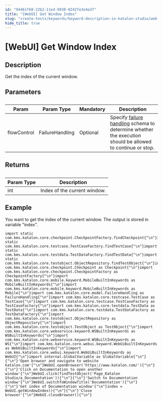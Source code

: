 ```yaml
---
id: "94461f60-22b2-11ed-9930-0242fe3e4a3f"
title: "[WebUI] Get Window Index"
slug: "create-tests/keywords/keyword-description-in-katalon-studio/web-ui-keywords/webui-get-window-index"
hide_title: true
---
```


# <a id="id_0" class="anchor_top_offset"/><a id="ariaid-title1" class="anchor_top_offset"/>[WebUI] Get Window Index


## <a id="id_0__id_1" class="anchor_top_offset"/>Description  

              
<p xmlns="http://www.w3.org/1999/xhtml" className="p">Get the index of the current window.</p> 
      

## <a id="id_0__id_2" class="anchor_top_offset"/>Parameters  

              
<table xmlns="http://www.w3.org/1999/xhtml" className="table anchor_top_offset" id="id_0__b4d8f75a-b69a-4fd8-8e65-42332557534e"><caption /><thead className="thead"><tr className><th className="entry anchor_top_offset" id="id_0__b4d8f75a-b69a-4fd8-8e65-42332557534e__entry__1">Param</th><th className="entry anchor_top_offset" id="id_0__b4d8f75a-b69a-4fd8-8e65-42332557534e__entry__2">Param Type</th><th className="entry anchor_top_offset" id="id_0__b4d8f75a-b69a-4fd8-8e65-42332557534e__entry__3">Mandatory</th><th className="entry anchor_top_offset" id="id_0__b4d8f75a-b69a-4fd8-8e65-42332557534e__entry__4">Description</th></tr></thead><tbody className="tbody"><tr className><td className="entry" headers="id_0__b4d8f75a-b69a-4fd8-8e65-42332557534e__entry__1 id_0__b4d8f75a-b69a-4fd8-8e65-42332557534e__entry__2 id_0__b4d8f75a-b69a-4fd8-8e65-42332557534e__entry__3 id_0__b4d8f75a-b69a-4fd8-8e65-42332557534e__entry__4 ">flowControl</td><td className="entry" headers="id_0__b4d8f75a-b69a-4fd8-8e65-42332557534e__entry__1 id_0__b4d8f75a-b69a-4fd8-8e65-42332557534e__entry__2 id_0__b4d8f75a-b69a-4fd8-8e65-42332557534e__entry__3 id_0__b4d8f75a-b69a-4fd8-8e65-42332557534e__entry__4 ">FailureHandling</td><td className="entry" headers="id_0__b4d8f75a-b69a-4fd8-8e65-42332557534e__entry__1 id_0__b4d8f75a-b69a-4fd8-8e65-42332557534e__entry__2 id_0__b4d8f75a-b69a-4fd8-8e65-42332557534e__entry__3 id_0__b4d8f75a-b69a-4fd8-8e65-42332557534e__entry__4 ">Optional</td><td className="entry" headers="id_0__b4d8f75a-b69a-4fd8-8e65-42332557534e__entry__1 id_0__b4d8f75a-b69a-4fd8-8e65-42332557534e__entry__2 id_0__b4d8f75a-b69a-4fd8-8e65-42332557534e__entry__3 id_0__b4d8f75a-b69a-4fd8-8e65-42332557534e__entry__4 ">Specify <a className="xref" href="/docs/maintain/configure-failure-handling-settings-in-katalon-studio">failure handling</a> schema to         determine whether the execution should be allowed to continue or         stop.</td></tr></tbody></table> 
      

## <a id="id_0__id_3" class="anchor_top_offset"/>Returns

              
<table xmlns="http://www.w3.org/1999/xhtml" className="table anchor_top_offset" id="id_0__d34caa4d-f162-4057-a4c3-b84300c9f28e"><caption /><thead className="thead"><tr className><th className="entry anchor_top_offset" id="id_0__d34caa4d-f162-4057-a4c3-b84300c9f28e__entry__1">Param Type</th><th className="entry anchor_top_offset" id="id_0__d34caa4d-f162-4057-a4c3-b84300c9f28e__entry__2">Description</th></tr></thead><tbody className="tbody"><tr className><td className="entry" headers="id_0__d34caa4d-f162-4057-a4c3-b84300c9f28e__entry__1 id_0__d34caa4d-f162-4057-a4c3-b84300c9f28e__entry__2 ">int</td><td className="entry" headers="id_0__d34caa4d-f162-4057-a4c3-b84300c9f28e__entry__1 id_0__d34caa4d-f162-4057-a4c3-b84300c9f28e__entry__2 ">Index of the current window.</td></tr></tbody></table> 
      

## <a id="id_0__id_4" class="anchor_top_offset"/>Example 

              
<p xmlns="http://www.w3.org/1999/xhtml" className="p">You want to get the index of the current window. The output is   stored in variable "index".</p> 
              
<pre xmlns="http://www.w3.org/1999/xhtml" className="pre codeblock"><code>import static com.kms.katalon.core.checkpoint.CheckpointFactory.findCheckpoint{"\n"}import static com.kms.katalon.core.testcase.TestCaseFactory.findTestCase{"\n"}import static com.kms.katalon.core.testdata.TestDataFactory.findTestData{"\n"}import static com.kms.katalon.core.testobject.ObjectRepository.findTestObject{"\n"}import com.kms.katalon.core.checkpoint.Checkpoint as Checkpoint{"\n"}import com.kms.katalon.core.checkpoint.CheckpointFactory as CheckpointFactory{"\n"}import com.kms.katalon.core.mobile.keyword.MobileBuiltInKeywords as MobileBuiltInKeywords{"\n"}import com.kms.katalon.core.mobile.keyword.MobileBuiltInKeywords as Mobile{"\n"}import com.kms.katalon.core.model.FailureHandling as FailureHandling{"\n"}import com.kms.katalon.core.testcase.TestCase as TestCase{"\n"}import com.kms.katalon.core.testcase.TestCaseFactory as TestCaseFactory{"\n"}import com.kms.katalon.core.testdata.TestData as TestData{"\n"}import com.kms.katalon.core.testdata.TestDataFactory as TestDataFactory{"\n"}import com.kms.katalon.core.testobject.ObjectRepository as ObjectRepository{"\n"}import com.kms.katalon.core.testobject.TestObject as TestObject{"\n"}import com.kms.katalon.core.webservice.keyword.WSBuiltInKeywords as WSBuiltInKeywords{"\n"}import com.kms.katalon.core.webservice.keyword.WSBuiltInKeywords as WS{"\n"}import com.kms.katalon.core.webui.keyword.WebUiBuiltInKeywords as WebUiBuiltInKeywords{"\n"}import com.kms.katalon.core.webui.keyword.WebUiBuiltInKeywords as WebUI{"\n"}import internal.GlobalVariable as GlobalVariable{"\n"}{"\n"}'Open browser and navigate to website katalon.com'{"\n"}WebUI.openBrowser('https://www.katalon.com/'){"\n"}{"\n"}'Click on Documentation to open another window'{"\n"}WebUI.click(findTestObject('Page_Katalon Studio/a_Documentation')){"\n"}{"\n"}'Switch to Documentation window'{"\n"}WebUI.switchToWindowTitle('Documentation'){"\n"}{"\n"}'Get index of Documentation window'{"\n"}index = WebUI.getWindowIndex(){"\n"}{"\n"}'Close browser'{"\n"}WebUI.closeBrowser(){"\n"}</code></pre> 
            
